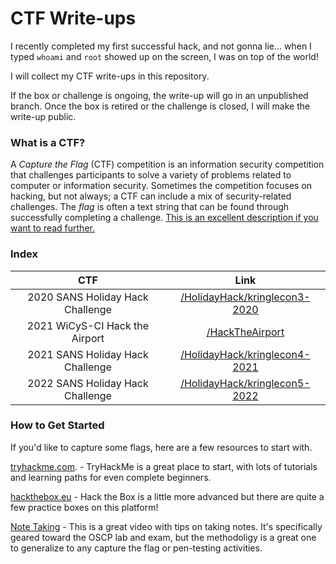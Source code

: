 # CTF Write-ups

I recently completed my first successful hack, and not gonna lie... when I typed `whoami` and `root` showed up on the screen, I was on top of the world!

I will collect my CTF write-ups in this repository. 

If the box or challenge is ongoing, the write-up will go in an unpublished branch. Once the box is retired or the challenge is closed, I will make the write-up public.

### What is a CTF?

A *Capture the Flag* (CTF) competition is an information security competition that challenges participants to solve a variety of problems related to computer or information security. Sometimes the competition focuses on hacking, but not always; a CTF can include a mix of security-related challenges. The *flag* is often a text string that can be found through successfully completing a challenge. [This is an excellent description if you want to read further.](https://securityintelligence.com/behind-the-scenes-at-a-capture-the-flag-ctf-competition/)

### Index

| CTF | Link |
|:---:|:---:|
| 2020 SANS Holiday Hack Challenge | [/HolidayHack/kringlecon3-2020](https://github.com/stevie170/ctf-write-ups/tree/main/HolidayHack/kringlecon3-2020) |
| 2021 WiCyS-CI Hack the Airport |  [/HackTheAirport](https://github.com/stevie170/ctf-write-ups/tree/main/HackTheAirport) |
| 2021 SANS Holiday Hack Challenge | [/HolidayHack/kringlecon4-2021](https://github.com/stevie170/ctf-write-ups/tree/main/HolidayHack/kringlecon4-2021) |
| 2022 SANS Holiday Hack Challenge | [/HolidayHack/kringlecon5-2022](https://github.com/stevie170/ctf-write-ups/tree/main/HolidayHack/kringlecon5-2022) |

### How to Get Started

If you'd like to capture some flags, here are a few resources to start with.

[tryhackme.com](https://tryhackme.com). - TryHackMe is a great place to start, with lots of tutorials and learning paths for even complete beginners.

[hackthebox.eu](https://www.hackthebox.eu) - Hack the Box is a little more advanced but there are quite a few practice boxes on this platform!

[Note Taking](https://youtu.be/yYmDQY1zKKE) - This is a great video with tips on taking notes. It's specifically geared toward the OSCP lab and exam, but the methodoligy is a great one to generalize to any capture the flag or pen-testing activities. 
